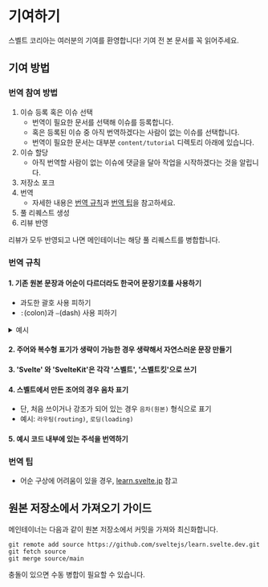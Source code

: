 # 기여하기

스벨트 코리아는 여러분의 기여를 환영합니다!
기여 전 본 문서를 꼭 읽어주세요.

## 기여 방법

### 번역 참여 방법

1. 이슈 등록 혹은 이슈 선택
    - 번역이 필요한 문서를 선택해 이슈를 등록합니다.
    - 혹은 등록된 이슈 중 아직 번역하겠다는 사람이 없는 이슈를 선택합니다.
    - 번역이 필요한 문서는 대부분 `content/tutorial` 디렉토리 아래에 있습니다.
2. 이슈 할당
    - 아직 번역할 사람이 없는 이슈에 댓글을 달아 작업을 시작하겠다는 것을 알립니다.
3. 저장소 포크
4. 번역
    - 자세한 내용은 [번역 규칙](#번역-규칙)과 [번역 팁](#번역-팁)을 참고하세요.
5. 풀 리퀘스트 생성
6. 리뷰 반영

리뷰가 모두 반영되고 나면 메인테이너는 해당 풀 리퀘스트를 병합합니다.

### 번역 규칙

#### 1. 기존 원본 문장과 어순이 다르더라도 한국어 문장기호를 사용하기

- 과도한 괄호 사용 피하기
- `:`(colon)과 `—`(dash) 사용 피하기

<details>
<summary>예시</summary>

- `:`(colon)을 사용하는 대신 나열을 통해 자연스러운 문장을 만든 예시입니다.
- 원문
  - > SvelteKit allows you to create more than just pages. We can also create API routes by adding a +server.js file that exports functions corresponding to HTTP methods: GET, PUT, POST, PATCH and DELETE.
- 번역
  - > 스벨트킷을 이용하면 페이지를 만드는 것 말고도, API 라우트를 만들 수 있습니다. GET, PUT, POST, PATCH, DELETE 등의 HTTP 메소드에 대응하는 함수를 내보내는 +server.js 파일을 만들면 됩니다.

</details>

#### 2. 주어와 복수형 표기가 생략이 가능한 경우 생략해서 자연스러운 문장 만들기

#### 3. 'Svelte' 와 'SvelteKit'은 각각 '스벨트', '스벨트킷'으로 쓰기

#### 4. 스벨트에서 만든 조어의 경우 음차 표기

- 단, 처음 쓰이거나 강조가 되어 있는 경우 `음차(원본)` 형식으로 표기
- 예시: `라우팅(routing)`, `로딩(loading)`

#### 5. 예시 코드 내부에 있는 주석을 번역하기

### 번역 팁

- 어순 구상에 어려움이 있을 경우, [learn.svelte.jp](https://learn.svelte.jp) 참고

## 원본 저장소에서 가져오기 가이드

메인테이너는 다음과 같이 원본 저장소에서 커밋을 가져와 최신화합니다.

```text
git remote add source https://github.com/sveltejs/learn.svelte.dev.git
git fetch source
git merge source/main
```

충돌이 있으면 수동 병합이 필요할 수 있습니다.
